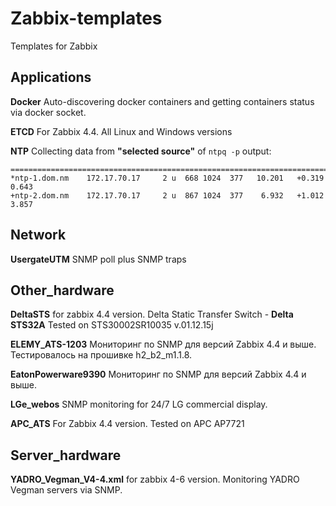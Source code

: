 # Zabbix-templates
Templates for Zabbix

## Applications
**Docker**
Auto-discovering docker containers and getting containers status via docker socket.

**ETCD**
For Zabbix 4.4. All Linux and Windows versions

**NTP**
Collecting data from **"selected source"** of `ntpq -p` output:

```     remote           refid      st t when poll reach   delay   offset  jitter
==============================================================================
*ntp-1.dom.nm    172.17.70.17     2 u  668 1024  377   10.201   +0.319   0.643
+ntp-2.dom.nm    172.17.70.17     2 u  867 1024  377    6.932   +1.012   3.857
```

## Network
**UsergateUTM** SNMP poll plus SNMP traps


## Other_hardware
**DeltaSTS** for zabbix 4.4 version. Delta Static Transfer Switch - **Delta STS32A** Tested on STS30002SR10035 v.01.12.15j

**ELEMY_ATS-1203** Мониторинг по SNMP для версий Zabbix 4.4 и выше. Тестировалось на прошивке h2_b2_m1.1.8.

**EatonPowerware9390** Мониторинг по SNMP для версий Zabbix 4.4 и выше.

**LGe_webos** SNMP monitoring for 24/7 LG commercial display.

**APC_ATS** For Zabbix 4.4 version. Tested on APC AP7721


## Server_hardware
**YADRO_Vegman_V4-4.xml** for zabbix 4-6 version. Monitoring YADRO Vegman servers via SNMP.




